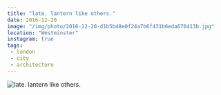 ```yaml
---
title: "late. lantern like others."
date: 2016-12-20
image: "/img/photo/2016-12-20-d1b5b48e0f24a7b6f431b6eda676413b.jpg"
location: "Westminster"
instagram: true
tags:
 - london
 - city
 - architecture
---
```


![late. lantern like others.](/img/photo/2016-12-20-d1b5b48e0f24a7b6f431b6eda676413b.jpg)
